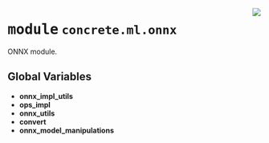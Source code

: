 <!-- markdownlint-disable -->

<a href="https://github.com/zama-ai/concrete-ml/tree/release/0.6.x/src/concrete/ml/onnx/__init__.py#L0"><img align="right" style="float:right;" src="https://img.shields.io/badge/-source-cccccc?style=flat-square"></a>

# <kbd>module</kbd> `concrete.ml.onnx`

ONNX module.

## **Global Variables**

- **onnx_impl_utils**
- **ops_impl**
- **onnx_utils**
- **convert**
- **onnx_model_manipulations**
